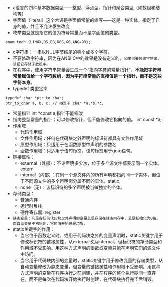 - c语言的四种基本数据类型——整型、浮点型、指针和聚合类型（如数组和结构等）
- 字面值（literal）这个术语是字面值常量的缩写——这是一种实体，指定了自身的值，并且不允许发生改变
- 枚举类型就是指它的值为符号常量而不是字面值的类型。
```
enum tech {LINUX,OS,DB,K8S,GOLANG=99};
```
- c字符串：一串以NUL字节结尾的零个或多个字符。
- 不要修改字符串，因为在ANSI C中的效果是没有定义的。`如果需要修改字符串，请把它存储于数组中。`
- 在程序中，使用字符串常量会生成一个“指向字符的常量指针”。**不能把字符串常量赋值给一个字符数组，因为字符串常量的直接值是一个指针，而不是这些字符本身。**
- typedef 类型定义
```
typedef char *ptr_to_char;
ptr_to_char a, b, c; // 相当于 char *a,*b,*c;
```
- 常量指针 int *const a;指针不能修改
- 指向整型常量的指针：可以修改指针，但不能修改它指向的值。 int const *a;
- 作用域
    - 代码作用域
    - 文件作用域：任何在代码块之外声明的标识符都具有文件作用域
    - 原型作用域：只适用于在函数原型中声明的参数名
    - 函数作用域：只适用于语句标签，语句标签用于goto语句。
- 链接属性：
    - external（外部）：不论声明多少次，位于多个源文件都表示同一个实体。extern
    - internal（内部）：在同一个源文件内的所有声明都指向同一个实体，但位于不同源文件的多个声明则分属不同的实体。static
    - none（无）：该标识符的多个声明被当做独立的个体。
- 存储类型：
    - 普通内存
    - 运行时堆栈
    - 硬件寄存器: register
- `静态变量：凡是在任何代码块之外声明的变量总是存储在静态内存中，总是初始化为0值。而自动变量不初始化，它的值开始总是垃圾。`
- static关键字的作用：
    - 当它位于函数定义时，或用于代码块之外的变量声明时，static关键字用于修改标识符的链接属性，从external改为internal，但标识符的存储类型和作用域不受影响。用这种方式声明的函数或变量只能在声明它们的源文件中访问。
    - 当它用于代码块内部的变量时，static关键字用于修改变量的存储类型，从自动变量修改为静态变量，但变量的链接属性和作用域不受影响。用这种方式声明的变量在程序执行之前创建，并在程序的整个执行期间一直存在，而不是每次在代码块开始执行时创建，在代码块执行完毕后销毁。